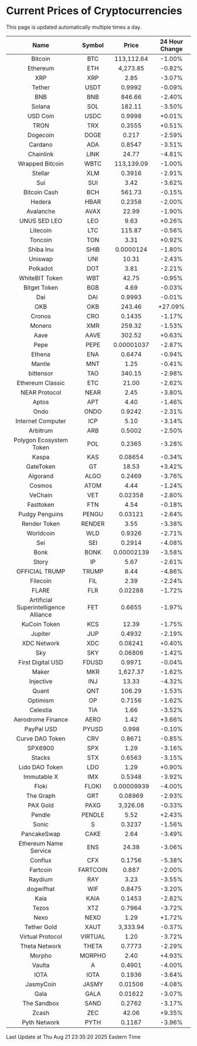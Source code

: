 # Current Prices of Cryptocurrencies
This page is updated automatically multiple times a day.

| Name | Symbol | Price | 24 Hour Change |
| :---: |:---:| :---: | :---: |
| Bitcoin | BTC | 113,112.64 | -1.00% |
| Ethereum | ETH | 4,273.85 | -0.82% |
| XRP | XRP | 2.85 | -3.07% |
| Tether | USDT | 0.9992 | -0.09% |
| BNB | BNB | 846.66 | -2.40% |
| Solana | SOL | 182.11 | -3.50% |
| USD Coin | USDC | 0.9998 | +0.01% |
| TRON | TRX | 0.3555 | +0.51% |
| Dogecoin | DOGE | 0.217 | -2.59% |
| Cardano | ADA | 0.8547 | -3.51% |
| Chainlink | LINK | 24.77 | -4.81% |
| Wrapped Bitcoin | WBTC | 113,139.09 | -1.00% |
| Stellar | XLM | 0.3916 | -2.91% |
| Sui | SUI | 3.42 | -3.62% |
| Bitcoin Cash | BCH | 561.73 | -0.15% |
| Hedera | HBAR | 0.2358 | -2.00% |
| Avalanche | AVAX | 22.99 | -1.90% |
| UNUS SED LEO | LEO | 9.63 | +0.26% |
| Litecoin | LTC | 115.87 | -0.56% |
| Toncoin | TON | 3.31 | +0.92% |
| Shiba Inu | SHIB | 0.0000124 | -1.80% |
| Uniswap | UNI | 10.31 | -2.43% |
| Polkadot | DOT | 3.81 | -2.21% |
| WhiteBIT Token | WBT | 42.75 | -0.95% |
| Bitget Token | BGB | 4.69 | -0.03% |
| Dai | DAI | 0.9993 | -0.01% |
| OKB | OKB | 243.46 | +27.09% |
| Cronos | CRO | 0.1435 | -1.17% |
| Monero | XMR | 259.32 | -1.53% |
| Aave | AAVE | 302.52 | +0.63% |
| Pepe | PEPE | 0.00001037 | -2.87% |
| Ethena | ENA | 0.6474 | -0.94% |
| Mantle | MNT | 1.25 | -0.41% |
| bittensor | TAO | 340.15 | -2.98% |
| Ethereum Classic | ETC | 21.00 | -2.62% |
| NEAR Protocol | NEAR | 2.45 | -3.80% |
| Aptos | APT | 4.40 | -1.46% |
| Ondo | ONDO | 0.9242 | -2.31% |
| Internet Computer | ICP | 5.10 | -3.14% |
| Arbitrum | ARB | 0.5002 | -2.50% |
| Polygon Ecosystem Token | POL | 0.2365 | -3.28% |
| Kaspa | KAS | 0.08654 | -0.34% |
| GateToken | GT | 18.53 | +3.42% |
| Algorand | ALGO | 0.2469 | -3.76% |
| Cosmos | ATOM | 4.44 | -1.24% |
| VeChain | VET | 0.02358 | -2.80% |
| Fasttoken | FTN | 4.54 | -0.18% |
| Pudgy Penguins | PENGU | 0.03121 | -2.64% |
| Render Token | RENDER | 3.55 | -3.38% |
| Worldcoin | WLD | 0.9326 | -2.71% |
| Sei | SEI | 0.2914 | -4.08% |
| Bonk | BONK | 0.00002139 | -3.58% |
| Story | IP | 5.67 | -2.61% |
| OFFICIAL TRUMP | TRUMP | 8.44 | -4.86% |
| Filecoin | FIL | 2.39 | -2.24% |
| FLARE | FLR | 0.02288 | -1.72% |
| Artificial Superintelligence Alliance | FET | 0.6655 | -1.97% |
| KuCoin Token | KCS | 12.39 | -1.75% |
| Jupiter | JUP | 0.4932 | -2.19% |
| XDC Network | XDC | 0.08241 | +0.40% |
| Sky | SKY | 0.06806 | -1.42% |
| First Digital USD | FDUSD | 0.9971 | -0.04% |
| Maker | MKR | 1,627.37 | -1.62% |
| Injective | INJ | 13.33 | -4.32% |
| Quant | QNT | 106.29 | -1.53% |
| Optimism | OP | 0.7156 | -1.62% |
| Celestia | TIA | 1.66 | -3.52% |
| Aerodrome Finance | AERO | 1.42 | +3.66% |
| PayPal USD | PYUSD | 0.998 | -0.10% |
| Curve DAO Token | CRV | 0.8671 | -0.85% |
| SPX6900 | SPX | 1.29 | -3.16% |
| Stacks | STX | 0.6563 | -3.15% |
| Lido DAO Token | LDO | 1.29 | +0.90% |
| Immutable X | IMX | 0.5348 | -3.92% |
| Floki | FLOKI | 0.00009939 | -4.00% |
| The Graph | GRT | 0.08969 | -2.93% |
| PAX Gold | PAXG | 3,326.08 | -0.33% |
| Pendle | PENDLE | 5.52 | +2.43% |
| Sonic | S | 0.3237 | -1.56% |
| PancakeSwap | CAKE | 2.64 | -3.49% |
| Ethereum Name Service | ENS | 24.38 | -3.06% |
| Conflux | CFX | 0.1756 | -5.38% |
| Fartcoin | FARTCOIN | 0.887 | -2.00% |
| Raydium | RAY | 3.23 | -3.55% |
| dogwifhat | WIF | 0.8475 | -3.20% |
| Kaia | KAIA | 0.1453 | -2.82% |
| Tezos | XTZ | 0.7964 | -3.72% |
| Nexo | NEXO | 1.29 | +1.72% |
| Tether Gold | XAUT | 3,333.94 | -0.37% |
| Virtual Protocol | VIRTUAL | 1.20 | -3.72% |
| Theta Network | THETA | 0.7773 | -2.29% |
| Morpho | MORPHO | 2.40 | +4.93% |
| Vaulta | A | 0.4901 | -4.00% |
| IOTA | IOTA | 0.1936 | -3.64% |
| JasmyCoin | JASMY | 0.01506 | -4.08% |
| Gala | GALA | 0.01622 | -3.07% |
| The Sandbox | SAND | 0.2762 | -3.17% |
| Zcash | ZEC | 42.06 | +9.35% |
| Pyth Network | PYTH | 0.1167 | -3.96% |

Last Update at Thu Aug 21 23:35:20 2025 Eastern Time